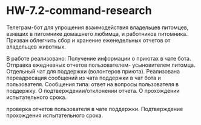 # HW-7.2-command-research
Телеграм-бот для упрощения взаимодействия владельцев питомцев, взявших в питомнике домашнего любимца, и работников питомника.
Призван облегчить сбор и хранение еженедельных отчетов от владельцев животных. 

В работе реализовано:
Получение информации о приютах в чате бота. 
Отправка ежедневных отчетов пользователем- усыновителем питомца.
Отдельный чат для поддержки (волонтеров приюта).
Реализована переадресация сообщений из чата поддержки в чат бота и пользователя. Сообщения типа: ответ на вопросы пользователя в поддержку. О подтверждении/отклонении отчета. О прохождении испытательного срока.

проверка отчетов пользователя в чате поддержки.
Подтверждение прохождения испытательного срока. 


